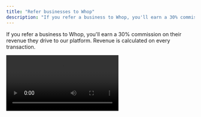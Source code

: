 ```yaml
---
title: "Refer businesses to Whop"
description: "If you refer a business to Whop, you'll earn a 30% commission on their revenue."
---
```


If you refer a business to Whop, you'll earn a 30% commission on their revenue they drive to our platform. Revenue is calculated on every transaction.

<Frame>
  <video
    autoPlay
    src="/how-to-videos/partners.mp4"
    alt="Refer businesses to Whop"
  />
</Frame>

To refer businesses, go to the [Whop partners page](https://whop.com/affiliates/partners). You will be able to see a list of everyone you have referred.
